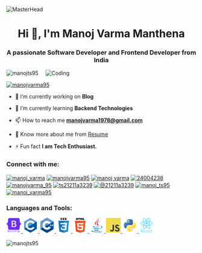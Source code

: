 ![MasterHead](https://user-images.githubusercontent.com/80781196/190216139-7697aa5a-c9a0-4bd6-80bf-3aca76a2e1c8.gif)
<h1 align="center">Hi 👋, I'm Manoj Varma Manthena</h1>
<h3 align="center">A passionate Software Developer and Frontend Developer from India</h3>
<img align="right" alt="Coding" width="400" src="https://cdn.dribbble.com/users/1162077/screenshots/3848914/programmer.gif">
<p align="left"> <img src="https://komarev.com/ghpvc/?username=manojts95&label=Profile%20views&color=0e75b6&style=flat" alt="manojts95" /> </p>

<p align="left"> <a href="https://twitter.com/manojvarma95" target="blank"><img src="https://img.shields.io/twitter/follow/manojvarma95?logo=twitter&style=for-the-badge" alt="manojvarma95" /></a> </p>

- 🔭 I’m currently working on **Blog**

- 🌱 I’m currently learning **Backend Technologies**

- 📫 How to reach me **manojvarma1978@gmail.com**

- 📄 Know more about me from [Resume](https://drive.google.com/file/d/159fGYF-G2Qva9Q8W4Tk1xuW7u9rbmRYg/view?usp=drive_link)

- ⚡ Fun fact **I am Tech Enthusiast.**

<h3 align="left">Connect with me:</h3>
<p align="left">
<a href="https://dev.to/manoj_varma" target="blank"><img align="center" src="https://raw.githubusercontent.com/rahuldkjain/github-profile-readme-generator/master/src/images/icons/Social/devto.svg" alt="manoj_varma" height="30" width="40" /></a>
<a href="https://twitter.com/manojvarma95" target="blank"><img align="center" src="https://raw.githubusercontent.com/rahuldkjain/github-profile-readme-generator/master/src/images/icons/Social/twitter.svg" alt="manojvarma95" height="30" width="40" /></a>
<a href="https://linkedin.com/in/manoj varma" target="blank"><img align="center" src="https://raw.githubusercontent.com/rahuldkjain/github-profile-readme-generator/master/src/images/icons/Social/linked-in-alt.svg" alt="manoj varma" height="30" width="40" /></a>
<a href="https://stackoverflow.com/users/24004238" target="blank"><img align="center" src="https://raw.githubusercontent.com/rahuldkjain/github-profile-readme-generator/master/src/images/icons/Social/stack-overflow.svg" alt="24004238" height="30" width="40" /></a>
<a href="https://instagram.com/manojvarma_95" target="blank"><img align="center" src="https://raw.githubusercontent.com/rahuldkjain/github-profile-readme-generator/master/src/images/icons/Social/instagram.svg" alt="manojvarma_95" height="30" width="40" /></a>
<a href="https://www.codechef.com/users/ts21211a3239" target="blank"><img align="center" src="https://cdn.jsdelivr.net/npm/simple-icons@3.1.0/icons/codechef.svg" alt="ts21211a3239" height="30" width="40" /></a>
<a href="https://www.hackerrank.com/@21211a3239" target="blank"><img align="center" src="https://raw.githubusercontent.com/rahuldkjain/github-profile-readme-generator/master/src/images/icons/Social/hackerrank.svg" alt="@21211a3239" height="30" width="40" /></a>
<a href="https://codeforces.com/profile/manoj_ts95" target="blank"><img align="center" src="https://raw.githubusercontent.com/rahuldkjain/github-profile-readme-generator/master/src/images/icons/Social/codeforces.svg" alt="manoj_ts95" height="30" width="40" /></a>
<a href="https://www.leetcode.com/manoj_varma95" target="blank"><img align="center" src="https://raw.githubusercontent.com/rahuldkjain/github-profile-readme-generator/master/src/images/icons/Social/leet-code.svg" alt="manoj_varma95" height="30" width="40" /></a>
</p>

<h3 align="left">Languages and Tools:</h3>
<p align="left"> <a href="https://getbootstrap.com" target="_blank" rel="noreferrer"> <img src="https://raw.githubusercontent.com/devicons/devicon/master/icons/bootstrap/bootstrap-plain-wordmark.svg" alt="bootstrap" width="40" height="40"/> </a> <a href="https://www.cprogramming.com/" target="_blank" rel="noreferrer"> <img src="https://raw.githubusercontent.com/devicons/devicon/master/icons/c/c-original.svg" alt="c" width="40" height="40"/> </a> <a href="https://www.w3schools.com/cpp/" target="_blank" rel="noreferrer"> <img src="https://raw.githubusercontent.com/devicons/devicon/master/icons/cplusplus/cplusplus-original.svg" alt="cplusplus" width="40" height="40"/> </a> <a href="https://www.w3schools.com/css/" target="_blank" rel="noreferrer"> <img src="https://raw.githubusercontent.com/devicons/devicon/master/icons/css3/css3-original-wordmark.svg" alt="css3" width="40" height="40"/> </a> <a href="https://www.w3.org/html/" target="_blank" rel="noreferrer"> <img src="https://raw.githubusercontent.com/devicons/devicon/master/icons/html5/html5-original-wordmark.svg" alt="html5" width="40" height="40"/> </a> <a href="https://www.java.com" target="_blank" rel="noreferrer"> <img src="https://raw.githubusercontent.com/devicons/devicon/master/icons/java/java-original.svg" alt="java" width="40" height="40"/> </a> <a href="https://developer.mozilla.org/en-US/docs/Web/JavaScript" target="_blank" rel="noreferrer"> <img src="https://raw.githubusercontent.com/devicons/devicon/master/icons/javascript/javascript-original.svg" alt="javascript" width="40" height="40"/> </a> <a href="https://www.python.org" target="_blank" rel="noreferrer"> <img src="https://raw.githubusercontent.com/devicons/devicon/master/icons/python/python-original.svg" alt="python" width="40" height="40"/> </a> <a href="https://reactjs.org/" target="_blank" rel="noreferrer"> <img src="https://raw.githubusercontent.com/devicons/devicon/master/icons/react/react-original-wordmark.svg" alt="react" width="40" height="40"/> </a> </p>

<p><img align="center" src="https://github-readme-stats.vercel.app/api/top-langs?username=manojts95&show_icons=true&locale=en&layout=compact" alt="manojts95" /></p>
